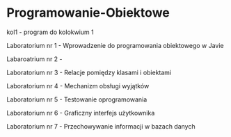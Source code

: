 # Programowanie-Obiektowe
kol1 - program do kolokwium 1

Laboratorium nr 1 - Wprowadzenie do programowania obiektowego w Javie

Labaroatrium nr 2 - 

Laboratorium nr 3 - Relacje pomiędzy klasami i obiektami

Laboratorium nr 4 - Mechanizm obsługi wyjątków

Laboratorium nr 5 - Testowanie oprogramowania

Laboratorium nr 6 - Graficzny interfejs użytkownika

Laboratorium nr 7 - Przechowywanie informacji w bazach danych

